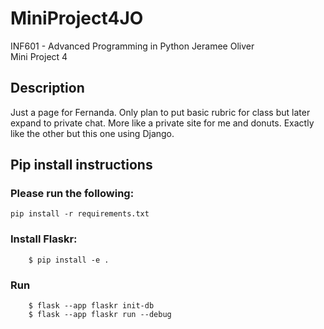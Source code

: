 # MiniProject4JO

INF601 - Advanced Programming in Python
Jeramee Oliver
<br>Mini Project 4

## Description
Just a page for Fernanda. Only plan to put basic rubric for class but later expand to private chat.
More like a private site for me and donuts. Exactly like the other but this one using Django.

## Pip install instructions

### Please run the following:
```
pip install -r requirements.txt
```

### Install Flaskr:
```
    $ pip install -e .
```

### Run
```
    $ flask --app flaskr init-db
    $ flask --app flaskr run --debug
```

